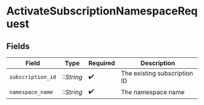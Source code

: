 # ActivateSubscriptionNamespaceRequest


## Fields

| Field                        | Type                         | Required                     | Description                  |
| ---------------------------- | ---------------------------- | ---------------------------- | ---------------------------- |
| `subscription_id`            | *::String*                   | :heavy_check_mark:           | The existing subscription ID |
| `namespace_name`             | *::String*                   | :heavy_check_mark:           | The namespace name           |